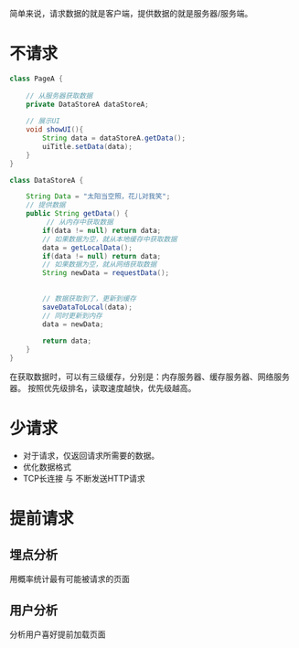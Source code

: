 简单来说，请求数据的就是客户端，提供数据的就是服务器/服务端。

# 不请求

```java
class PageA {
    
    // 从服务器获取数据
    private DataStoreA dataStoreA;
    
    // 展示UI
    void showUI(){
        String data = dataStoreA.getData();
        uiTitle.setData(data);
    }
}

class DataStoreA {

    String Data = "太阳当空照，花儿对我笑";
    // 提供数据
    public String getData() {
         // 从内存中获取数据
        if(data != null) return data;
        // 如果数据为空，就从本地缓存中获取数据
        data = getLocalData();
        if(data != null) return data;
        // 如果数据为空，就从网络获取数据
        String newData = requestData();
        
        
        // 数据获取到了，更新到缓存
        saveDataToLocal(data);
        // 同时更新到内存
        data = newData;
        
        return data;
    }
}
```

在获取数据时，可以有三级缓存，分别是：内存服务器、缓存服务器、网络服务器。
按照优先级排名，读取速度越快，优先级越高。

# 少请求

- 对于请求，仅返回请求所需要的数据。
- 优化数据格式
- TCP长连接 与 不断发送HTTP请求

# 提前请求

## 埋点分析
用概率统计最有可能被请求的页面
## 用户分析
分析用户喜好提前加载页面